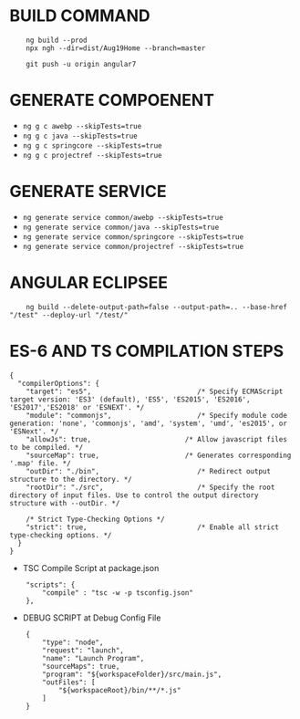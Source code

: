 # BUILD COMMAND

```
    ng build --prod
    npx ngh --dir=dist/Aug19Home --branch=master

    git push -u origin angular7
```

# GENERATE COMPOENENT
* `ng g c awebp --skipTests=true`
* `ng g c java --skipTests=true`
* `ng g c springcore --skipTests=true`
* `ng g c projectref --skipTests=true`


# GENERATE SERVICE
* `ng generate service common/awebp --skipTests=true`
* `ng generate service common/java --skipTests=true`
* `ng generate service common/springcore --skipTests=true`
* `ng generate service common/projectref --skipTests=true`


# ANGULAR ECLIPSEE
```
    ng build --delete-output-path=false --output-path=.. --base-href "/test" --deploy-url "/test/"
```


# ES-6 AND TS COMPILATION STEPS
```
{
  "compilerOptions": {
    "target": "es5",                          /* Specify ECMAScript target version: 'ES3' (default), 'ES5', 'ES2015', 'ES2016', 'ES2017','ES2018' or 'ESNEXT'. */
    "module": "commonjs",                     /* Specify module code generation: 'none', 'commonjs', 'amd', 'system', 'umd', 'es2015', or 'ESNext'. */
    "allowJs": true,                       /* Allow javascript files to be compiled. */
    "sourceMap": true,                     /* Generates corresponding '.map' file. */
    "outDir": "./bin",                        /* Redirect output structure to the directory. */
    "rootDir": "./src",                       /* Specify the root directory of input files. Use to control the output directory structure with --outDir. */

    /* Strict Type-Checking Options */
    "strict": true,                           /* Enable all strict type-checking options. */
  }
}    
```

* TSC Compile Script at package.json
```
    "scripts": {
        "compile" : "tsc -w -p tsconfig.json"
    },
```

* DEBUG SCRIPT at Debug Config File
```
    {
        "type": "node",
        "request": "launch",
        "name": "Launch Program",
        "sourceMaps": true,
        "program": "${workspaceFolder}/src/main.js",
        "outFiles": [
            "${workspaceRoot}/bin/**/*.js"
        ]
    }
```